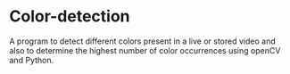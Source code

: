 # Color-detection
A program to detect different colors present in a live or stored video and also to determine the highest number of color occurrences using openCV and Python.
